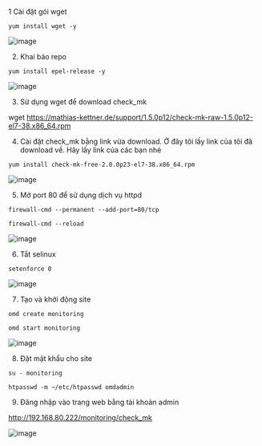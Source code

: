  1 Cài đặt gói wget
 
 `yum install wget -y`
 
 ![image](https://user-images.githubusercontent.com/62273292/165048130-71026762-526a-40cc-9e0f-06b09d69b6ef.png)

 
 2. Khai báo repo

`yum install epel-release -y`

![image](https://user-images.githubusercontent.com/62273292/165048400-f4c169c9-900e-481a-8951-ec7cc39894b5.png)


3. Sử dụng wget để download check_mk

wget https://mathias-kettner.de/support/1.5.0p12/check-mk-raw-1.5.0p12-el7-38.x86_64.rpm

4. Cài đặt check_mk bằng link vừa download. Ở đây tôi lấy link của tôi đã download về. Hãy lấy link của các bạn nhé

`yum install check-mk-free-2.0.0p23-el7-38.x86_64.rpm `

![image](https://user-images.githubusercontent.com/62273292/165071330-c84461a8-f9d7-4bae-b2a7-b4c784b3f722.png)


5. Mở port 80 để sử dụng dịch vụ httpd

`firewall-cmd --permanent --add-port=80/tcp`

`firewall-cmd --reload`

![image](https://user-images.githubusercontent.com/62273292/165071454-86c5bc18-a712-4346-a303-9e94bc0034bb.png)


6. Tắt selinux

`setenforce 0 `

![image](https://user-images.githubusercontent.com/62273292/165071593-4e946759-97c8-4470-a894-43016643ae84.png)


7. Tạo và khởi động site

`omd create monitoring`

`omd start monitoring`

![image](https://user-images.githubusercontent.com/62273292/165071777-b52cdeef-ae2f-4c5d-8892-2c0eb6cb7e69.png)

8. Đặt mật khẩu cho site

`su - monitoring`

`htpasswd -m ~/etc/htpasswd omdadmin`


9. Đăng nhập vào trang web bằng tài khoản admin

http://192.168.80.222/monitoring/check_mk

![image](https://user-images.githubusercontent.com/62273292/165072187-9df29093-9e59-4042-9a87-eee6ffa1df2c.png)

